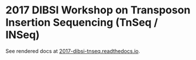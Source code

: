 # 2017 DIBSI Workshop on Transposon Insertion Sequencing (TnSeq / INSeq)

See rendered docs at [2017-dibsi-tnseq.readthedocs.io](2017-dibsi-tnseq.readthedocs.io).
